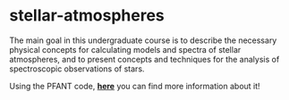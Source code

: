 # stellar-atmospheres
The main goal in this undergraduate course is to describe the necessary physical concepts for calculating models and spectra of stellar atmospheres, and to present concepts and techniques for the analysis of spectroscopic observations of stars.

Using the PFANT code, [**here**](http://trevisanj.github.io/PFANT/install.html.) you can find more information about it!
